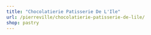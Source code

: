 ```yaml
---
title: "Chocolatierie Patisserie De L'Ile"
url: /pierreville/chocolatierie-patisserie-de-lile/
shop: pastry
---
```

